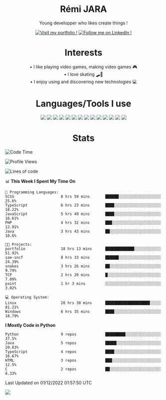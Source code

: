 <div align="center">
  
# Rémi JARA

Young developper who likes create things ! 
  
  [![Visit my portfolio !](https://img.shields.io/badge/Visit%20My%20portfolio!-%23DD0031?style=for-the-badge&logo=github)](http://remi-jara.fr)
  [![Follow me on LinkedIn !](https://img.shields.io/badge/Follow%20me%20on%20LinkedIn!-%231572B6?style=for-the-badge&logo=linkedin)](https://www.linkedin.com/in/rémi-jara-516b30222/)
# Interests

  • I like playing video games, making video games 🎮  \
  • I love skating 🛹🤘 \
  • I enjoy using and discovering new technologies 💻 

 # Languages/Tools I use

  <img src="https://img.shields.io/badge/Java-ED8B00?style=for-the-badge&logo=java&logoColor=white"/>
  <img src="https://img.shields.io/badge/JavaScript-323330?style=for-the-badge&logo=javascript&logoColor=F7DF1E"/>
  <img src="https://img.shields.io/badge/TypeScript-007ACC?style=for-the-badge&logo=typescript&logoColor=white"/>
  <img src="https://img.shields.io/badge/html5-%23E34F26.svg?style=for-the-badge&logo=html5&logoColor=white"/>
  <img src="https://img.shields.io/badge/css3-%231572B6.svg?style=for-the-badge&logo=css3&logoColor=white"/>
  <img src="https://img.shields.io/badge/SCSS-hotpink.svg?style=for-the-badge&logo=SASS&logoColor=white"/>
  <img src="https://img.shields.io/badge/php-%23777BB4.svg?style=for-the-badge&logo=php&logoColor=white"/>
  <img src="https://img.shields.io/badge/angular-%23DD0031.svg?style=for-the-badge&logo=angular&logoColor=white"/>
  <img src="https://img.shields.io/badge/mysql-%2300f.svg?style=for-the-badge&logo=mysql&logoColor=white"/>
  <img src="https://img.shields.io/badge/Python-FFD43B?style=for-the-badge&logo=python&logoColor=blue"/>
  <img src="https://img.shields.io/badge/c-%2300599C.svg?style=for-the-badge&logo=c&logoColor=white"/>
  <img src="https://img.shields.io/badge/Visual_Studio_Code-0078D4?style=for-the-badge&logo=visual%20studio%20code&logoColor=white"/>
  <img src="https://img.shields.io/badge/Arch%20Linux-1793D1?logo=arch-linux&logoColor=fff&style=for-the-badge"/>
  <img src="https://img.shields.io/badge/Linux-FCC624?style=for-the-badge&logo=linux&logoColor=black"/>
  
  
  
# Stats
  
  </div>
  
<!--START_SECTION:waka-->
![Code Time](http://img.shields.io/badge/Code%20Time-252%20hrs%2027%20mins-blue)

![Profile Views](http://img.shields.io/badge/Profile%20Views-24-blue)

![Lines of code](https://img.shields.io/badge/From%20Hello%20World%20I%27ve%20Written-27%20Thousand%20lines%20of%20code-blue)

📊 **This Week I Spent My Time On** 

```text
💬 Programming Languages: 
SCSS                     8 hrs 59 mins       ██████░░░░░░░░░░░░░░░░░░░   25.6% 
TypeScript               6 hrs 23 mins       ████░░░░░░░░░░░░░░░░░░░░░   18.22% 
JavaScript               5 hrs 49 mins       ████░░░░░░░░░░░░░░░░░░░░░   16.61% 
PHP                      4 hrs 32 mins       ███░░░░░░░░░░░░░░░░░░░░░░   12.91% 
Java                     3 hrs 43 mins       ██░░░░░░░░░░░░░░░░░░░░░░░   10.6%

🐱‍💻 Projects: 
portfolio                18 hrs 13 mins      █████████████░░░░░░░░░░░░   51.92% 
sae-sncf                 8 hrs 33 mins       ██████░░░░░░░░░░░░░░░░░░░   24.39% 
snakes                   3 hrs 26 mins       ██░░░░░░░░░░░░░░░░░░░░░░░   9.79% 
TCP                      2 hrs 29 mins       █░░░░░░░░░░░░░░░░░░░░░░░░   7.09% 
paint                    1 hr 3 mins         ░░░░░░░░░░░░░░░░░░░░░░░░░   3.02%

💻 Operating System: 
Linux                    28 hrs 30 mins      ████████████████████░░░░░   81.21% 
Windows                  6 hrs 35 mins       ████░░░░░░░░░░░░░░░░░░░░░   18.79%

```

**I Mostly Code in Python** 

```text
Python                   9 repos             █████████░░░░░░░░░░░░░░░░   37.5% 
Java                     5 repos             █████░░░░░░░░░░░░░░░░░░░░   20.83% 
TypeScript               4 repos             ████░░░░░░░░░░░░░░░░░░░░░   16.67% 
HTML                     3 repos             ███░░░░░░░░░░░░░░░░░░░░░░   12.5% 
C                        2 repos             ██░░░░░░░░░░░░░░░░░░░░░░░   8.33%

```



 Last Updated on 01/12/2022 01:57:50 UTC
<!--END_SECTION:waka-->
<img src="https://github-readme-stats.vercel.app/api?username=icepick4&count_private=true&show_icons=true&theme=gruvbox" />


